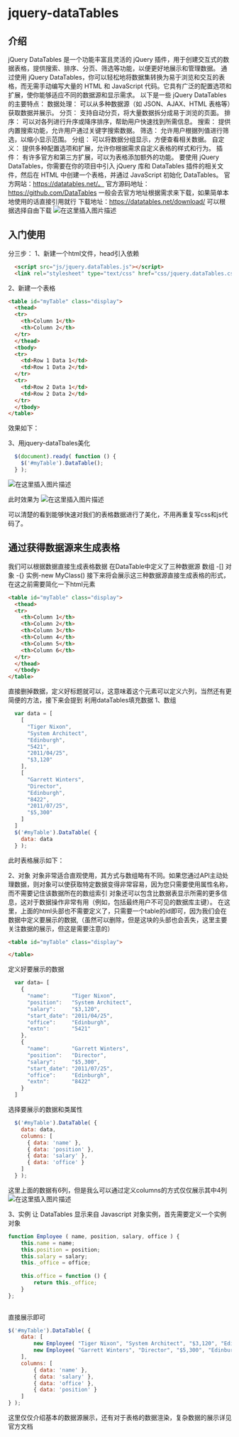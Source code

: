 # jquery-dataTables
## 介绍
jQuery DataTables 是一个功能丰富且灵活的 jQuery 插件，用于创建交互式的数据表格，提供搜索、排序、分页、筛选等功能，以便更好地展示和管理数据。
通过使用 jQuery DataTables，你可以轻松地将数据集转换为易于浏览和交互的表格，而无需手动编写大量的 HTML 和 JavaScript 代码。它具有广泛的配置选项和扩展，使你能够适应不同的数据源和显示需求。
以下是一些 jQuery DataTables 的主要特点：
数据处理： 可以从多种数据源（如 JSON、AJAX、HTML 表格等）获取数据并展示。
分页： 支持自动分页，将大量数据拆分成易于浏览的页面。
排序： 可以对各列进行升序或降序排序，帮助用户快速找到所需信息。
搜索： 提供内置搜索功能，允许用户通过关键字搜索数据。
筛选： 允许用户根据列值进行筛选，以缩小显示范围。
分组： 可以将数据分组显示，方便查看相关数据。
自定义： 提供多种配置选项和扩展，允许你根据需求自定义表格的样式和行为。
插件： 有许多官方和第三方扩展，可以为表格添加额外的功能。
要使用 jQuery DataTables，你需要在你的项目中引入 jQuery 库和 DataTables 插件的相关文件，然后在 HTML 中创建一个表格，并通过 JavaScript 初始化 DataTables。
官方网站：https://datatables.net/。
官方源码地址：https://github.com/DataTables
一般会去官方地址根据需求来下载，如果简单本地使用的话直接引用就行
下载地址：https://datatables.net/download/
可以根据选择自由下载
![在这里插入图片描述](https://raw.githubusercontent.com/PeipengWang/picture/master/2741c0c363274b1e829d980934668b97.png)

## 入门使用
分三步：
1、新建一个html文件，head引入依赖
```html
  <script src="js/jquery.dataTables.js"></script>
  <link rel="stylesheet" type="text/css" href="css/jquery.dataTables.css"/>
```
2、新建一个表格
```html
<table id="myTable" class="display">
  <thead>
  <tr>
    <th>Column 1</th>
    <th>Column 2</th>
  </tr>
  </thead>
  <tbody>
  <tr>
    <td>Row 1 Data 1</td>
    <td>Row 1 Data 2</td>
  </tr>
  <tr>
    <td>Row 2 Data 1</td>
    <td>Row 2 Data 2</td>
  </tr>
  </tbody>
</table>
```
效果如下：

3、用jquery-dataTbales美化
```js
  $(document).ready( function () {
    $('#myTable').DataTable();
  } );
```
![在这里插入图片描述](https://raw.githubusercontent.com/PeipengWang/picture/master/c385099e1aa1464b80526e9c531de617.png)

此时效果为
![在这里插入图片描述](https://raw.githubusercontent.com/PeipengWang/picture/master/510ef2d6abea4343a0ef5994656c26bc.png)

可以清楚的看到能够快速对我们的表格数据进行了美化，不用再重复写css和js代码了。
## 通过获得数据源来生成表格
我们可以根据数据直接生成表格数据
在DataTable中定义了三种数据源
数组 -[]
对象 -{}
实例-new MyClass()
接下来将会展示这三种数据源直接生成表格的形式，在这之前需要简化一下html元素
```html
<table id="myTable" class="display">
  <thead>
  <tr>
    <th>Column 1</th>
    <th>Column 2</th>
    <th>Column 3</th>
    <th>Column 4</th>
    <th>Column 5</th>
    <th>Column 6</th>
  </tr>
  </thead>
  </tbody>
</table>
```
直接删掉数据，定义好标题就可以，这意味着这个元素可以定义六列，当然还有更简便的方法，接下来会提到
利用dataTables填充数据
1、数组
```js
  var data = [
    [
      "Tiger Nixon",
      "System Architect",
      "Edinburgh",
      "5421",
      "2011/04/25",
      "$3,120"
    ],
    [
      "Garrett Winters",
      "Director",
      "Edinburgh",
      "8422",
      "2011/07/25",
      "$5,300"
    ]
  ]
  $('#myTable').DataTable( {
    data: data
  } );
```
此时表格展示如下：

2、对象
对象非常适合直观使用，其方式与数组略有不同。如果您通过API主动处理数据，则对象可以使获取特定数据变得非常容易，因为您只需要使用属性名称，而不需要记住该数据所在的数组索引
对象还可以包含比数据表显示所需的更多信息，这对于数据操作非常有用（例如，包括最终用户不可见的数据库主键）。
在这里，上面的html头部也不需要定义了，只需要一个table的id即可，因为我们会在数据中定义要展示的数据,（虽然可以删除，但是这块的头部也会丢失，这里主要关注数据的展示，但这是需要注意的）
```html
<table id="myTable" class="display">

</table>
```
定义好要展示的数据
```js
  var data= [
    {
      "name":       "Tiger Nixon",
      "position":   "System Architect",
      "salary":     "$3,120",
      "start_date": "2011/04/25",
      "office":     "Edinburgh",
      "extn":       "5421"
    },
    {
      "name":       "Garrett Winters",
      "position":   "Director",
      "salary":     "$5,300",
      "start_date": "2011/07/25",
      "office":     "Edinburgh",
      "extn":       "8422"
    }
  ]
```
选择要展示的数据和类属性
```js
  $('#myTable').DataTable( {
    data: data,
    columns: [
      { data: 'name' },
      { data: 'position' },
      { data: 'salary' },
      { data: 'office' }
    ]
  } );
```
这里上面的数据有6列，但是我么可以通过定义columns的方式仅仅展示其中4列
![在这里插入图片描述](https://raw.githubusercontent.com/PeipengWang/picture/master/4da871b32bc14c26ad65b5f67492dbdd.png)

3、实例
让 DataTables 显示来自 Javascript 对象实例，首先需要定义一个实例对象
```js
function Employee ( name, position, salary, office ) {
    this.name = name;
    this.position = position;
    this.salary = salary;
    this._office = office;
 
    this.office = function () {
        return this._office;
    }
};
 
```
直接展示即可
```js
$('#myTable').DataTable( {
    data: [
        new Employee( "Tiger Nixon", "System Architect", "$3,120", "Edinburgh" ),
        new Employee( "Garrett Winters", "Director", "$5,300", "Edinburgh" )
    ],
    columns: [
        { data: 'name' },
        { data: 'salary' },
        { data: 'office' },
        { data: 'position' }
    ]
} );
```
这里仅仅介绍基本的数据源展示，还有对于表格的数据渲染，复杂数据的展示详见官方文档
